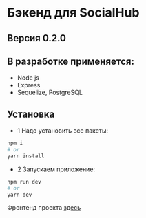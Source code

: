 # Бэкенд для SocialHub

## Версия 0.2.0

## В разработке применяется:

- Node js
- Express
- Sequelize, PostgreSQL

## Установка

- 1 Надо установить все пакеты:

```bash
npm i
# or
yarn install
```

- 2 Запускаем приложение:

```bash
npm run dev
# or
yarn dev
```

Фронтенд проекта [здесь](https://github.com/pavel-developer2001/socialHub-frontend)

